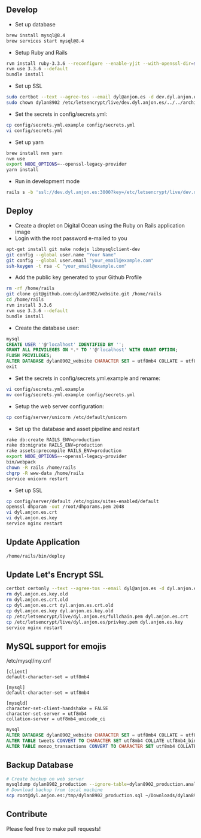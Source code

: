 ## Develop

- Set up database
``` bash
brew install mysql@8.4
brew services start mysql@8.4
```

- Setup Ruby and Rails

``` bash
rvm install ruby-3.3.6 --reconfigure --enable-yjit --with-openssl-dir=$(brew --prefix openssl)
rvm use 3.3.6 --default
bundle install
```

- Set up SSL

``` bash
sudo certbot --text --agree-tos --email dyl@anjon.es -d dev.dyl.anjon.es --manual --preferred-challenges dns --expand --renew-by-default --manual-public-ip-logging-ok certonly
sudo chown dylan8902 /etc/letsencrypt/live/dev.dyl.anjon.es/../../archive/dev.dyl.anjon.es/*
```

- Set the secrets in config/secrets.yml:

``` bash
cp config/secrets.yml.example config/secrets.yml
vi config/secrets.yml
```

- Set up yarn

``` bash
brew install nvm yarn
nvm use
export NODE_OPTIONS=--openssl-legacy-provider
yarn install
```

- Run in development mode
``` bash
rails s -b 'ssl://dev.dyl.anjon.es:3000?key=/etc/letsencrypt/live/dev.dyl.anjon.es/privkey.pem&cert=/etc/letsencrypt/live/dev.dyl.anjon.es/fullchain.pem'
```

## Deploy

- Create a droplet on Digital Ocean using the Ruby on Rails application image
- Login with the root password e-mailed to you

``` bash
apt-get install git make nodejs libmysqlclient-dev
git config --global user.name "Your Name"
git config --global user.email "your_email@example.com"
ssh-keygen -t rsa -C "your_email@example.com"
```

- Add the public key generated to your Github Profile

``` bash
rm -rf /home/rails
git clone git@github.com:dylan8902/website.git /home/rails
cd /home/rails
rvm install 3.3.6
rvm use 3.3.6 --default
bundle install
```

- Create the database user:

``` sql
mysql
CREATE USER ''@'localhost' IDENTIFIED BY '';
GRANT ALL PRIVILEGES ON *.* TO ''@'localhost' WITH GRANT OPTION;
FLUSH PRIVILEGES;
ALTER DATABASE dylan8902_website CHARACTER SET = utf8mb4 COLLATE = utf8mb4_general_ci;
exit
```
- Set the secrets in config/secrets.yml.example and rename:

``` bash
vi config/secrets.yml.example
mv config/secrets.yml.example config/secrets.yml
```

- Setup the web server configuration:

``` bash
cp config/server/unicorn /etc/default/unicorn
```

- Set up the database and asset pipeline and restart

``` bash
rake db:create RAILS_ENV=production
rake db:migrate RAILS_ENV=production
rake assets:precompile RAILS_ENV=production
export NODE_OPTIONS=--openssl-legacy-provider
bin/webpack
chown -R rails /home/rails
chgrp -R www-data /home/rails
service unicorn restart
```

- Set up SSL

``` bash
cp config/server/default /etc/nginx/sites-enabled/default
openssl dhparam -out /root/dhparams.pem 2048
vi dyl.anjon.es.crt
vi dyl.anjon.es.key
service nginx restart
```


## Update Application

``` bash
/home/rails/bin/deploy
```


## Update Let's Encrypt SSL

``` bash
certbot certonly --text --agree-tos --email dyl@anjon.es -d dyl.anjon.es -d ismytraindelayed.com -d isitaproxyproblem.com -d dylanjones.info --manual --preferred-challenges dns --expand --renew-by-default --manual-public-ip-logging-ok
rm dyl.anjon.es.key.old
rm dyl.anjon.es.crt.old
cp dyl.anjon.es.crt dyl.anjon.es.crt.old
cp dyl.anjon.es.key dyl.anjon.es.key.old
cp /etc/letsencrypt/live/dyl.anjon.es/fullchain.pem dyl.anjon.es.crt
cp /etc/letsencrypt/live/dyl.anjon.es/privkey.pem dyl.anjon.es.key
service nginx restart
```


## MySQL support for emojis

/etc/mysql/my.cnf
```
[client]
default-character-set = utf8mb4

[mysql]
default-character-set = utf8mb4

[mysqld]
character-set-client-handshake = FALSE
character-set-server = utf8mb4
collation-server = utf8mb4_unicode_ci
```

``` sql
mysql
ALTER DATABASE dylan8902_website CHARACTER SET = utf8mb4 COLLATE = utf8mb4_general_ci;
ALTER TABLE tweets CONVERT TO CHARACTER SET utf8mb4 COLLATE utf8mb4_bin;
ALTER TABLE monzo_transactions CONVERT TO CHARACTER SET utf8mb4 COLLATE utf8mb4_bin;
```


## Backup Database
``` bash
# Create backup on web server
mysqldump dylan8902_production --ignore-table=dylan8902_production.analytics > /tmp/dylan8902_production.sql
# Download backup from local machine
scp root@dyl.anjon.es:/tmp/dylan8902_production.sql ~/Downloads/dylan8902_production.sql
```


## Contribute

Please feel free to make pull requests!
